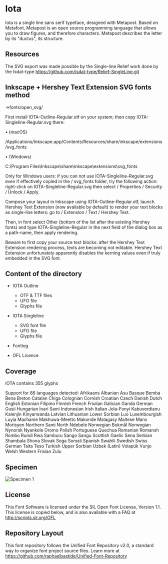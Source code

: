 # Iota
Iota is a single line sans serif typeface, designed with Metapost. Based on Metafont, Metapost is an open source programming language that allows you to draw figures, and therefore characters. Metapost describes the letter by its "ductus", its structure.

## Resources
The SVG export was made possible by the Single-line Relief work done by the Isdat-type
https://github.com/isdat-type/Relief-SingleLine.git

## Inkscape + Hershey Text Extension SVG fonts method
→fonts/open_svg/

First install IOTA-Outline-Regular.otf on your system; then copy IOTA-Singleline-Regular.svg there:

• (macOS)

/Applications/Inkscape.app/Contents/Resources/share/inkscape/extensions/svg_fonts

• (Windows)

C:\Program Files\Inkscape\share\inkscape\extensions\svg_fonts

Only for Windows users: if you can not use IOTA-Singleline-Regular.svg even if effectively copied in the / svg_fonts folder, try the following action: right-click on IOTA-Singleline-Regular.svg then select / Properties / Security / Unlock / Apply.

Compose your layout in Inkscape using IOTA-Outline-Regular.otf, launch Hershey Text Extension (now available by default) to render your text blocks as single-line letters: go to / Extension / Text / Hershey Text.

Then, in font select Other (bottom of the list after the existing Hershey fonts) and type IOTA-Singleline-Regular in the next field of the dialog box as a path-name, then apply rendering.

Beware to first copy your source text blocks: after the Hershey Text Extension rendering process, texts are becoming not editable. Hershey Text Extension unfortunately apparently disables the kerning values even if truly embedded in the SVG font.

## Content of the directory

- IOTA Outline
	- OTF & TTF files
    - UFO file
	- Glyphs file

- IOTA Singleline
	- SVG font file
    - UFO file
	- Glyphs file

- Fontlog  

- OFL Licence

## Coverage 

IOTA contains 355 glyphs

Support for 86 languages detected:
Afrikaans Albanian Asu Basque Bemba Bena Breton Catalan Chiga Colognian Cornish Croatian Czech Danish Dutch English Estonian Filipino Finnish French Friulian Galician Ganda German Gusii Hungarian Inari Sami Indonesian Irish Italian Jola-Fonyi Kabuverdianu Kalenjin Kinyarwanda Latvian Lithuanian Lower Sorbian Luo Luxembourgish Luyia Machame Makhuwa-Meetto Makonde Malagasy Maltese Manx Morisyen Northern Sami North Ndebele Norwegian Bokmål Norwegian Nynorsk Nyankole Oromo Polish Portuguese Quechua Romanian Romansh Rombo Rundi Rwa Samburu Sango Sangu Scottish Gaelic Sena Serbian Shambala Shona Slovak Soga Somali Spanish Swahili Swedish Swiss German Taita Teso Turkish Upper Sorbian Uzbek (Latin) Volapük Vunjo Welsh Western Frisian Zulu

## Specimen
![Specimen 1]()

## License

This Font Software is licensed under the SIL Open Font License, Version 1.1. 
This license is copied below, and is also available with a FAQ at 
http://scripts.sil.org/OFL

## Repository Layout

This font repository follows the Unified Font Repository v2.0, 
a standard way to organize font project source files. Learn more at 
https://github.com/raphaelbastide/Unified-Font-Repository